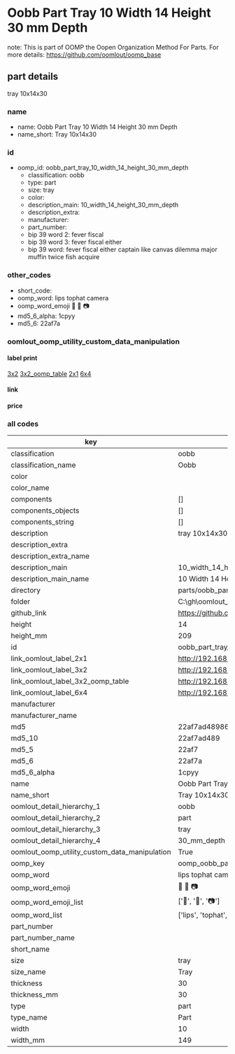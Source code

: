 # Oobb Part Tray 10 Width 14 Height 30 mm Depth  

note: This is part of OOMP the Oopen Organization Method For Parts. For more details: https://github.com/oomlout/oomp_base

##  part details
  



tray 10x14x30



### name
* name: Oobb Part Tray 10 Width 14 Height 30 mm Depth
* name_short: Tray 10x14x30 
### id
* oomp_id: oobb_part_tray_10_width_14_height_30_mm_depth
  * classification: oobb
  * type: part
  * size: tray
  * color: 
  * description_main: 10_width_14_height_30_mm_depth
  * description_extra: 
  * manufacturer: 
  * part_number: 
  * bip 39 word 2: fever fiscal
  * bip 39 word 3: fever fiscal either
  * bip 39 word: fever fiscal either captain like canvas dilemma major muffin twice fish acquire

### other_codes
* short_code: 
* oomp_word: lips tophat camera
* oomp_word_emoji :lips: :tophat: :camera:
* md5_6_alpha: 1cpyy
* md5_6: 22af7a






### oomlout_oomp_utility_custom_data_manipulation
#### label print
[3x2](http://192.168.1.245:1112/?label=oomp%201cpyy)
[3x2_oomp_table](http://192.168.1.108:1112/?label=oomp%201cpyy)
[2x1](http://192.168.1.242:1112/?label=oomp%201cpyy)
[6x4](http://192.168.1.55:1112/?label=oomp%201cpyy)    

#### link

                              

#### price







### all codes 
| key | value |  
| --- | --- |  
| classification | oobb |  
| classification_name | Oobb |  
| color |  |  
| color_name |  |  
| components | [] |  
| components_objects | [] |  
| components_string | [] |  
| description | tray 10x14x30 |  
| description_extra |  |  
| description_extra_name |  |  
| description_main | 10_width_14_height_30_mm_depth |  
| description_main_name | 10 Width 14 Height 30 mm Depth |  
| directory | parts/oobb_part_tray_10_width_14_height_30_mm_depth |  
| folder | C:\gh\oomlout_oobb_version_4_generated_parts\parts\oobb_part_tray_10_width_14_height_30_mm_depth |  
| github_link | https://github.com/oomlout/oomlout_oomp_part_src/tree/main/parts/oobb_part_tray_10_width_14_height_30_mm_depth |  
| height | 14 |  
| height_mm | 209 |  
| id | oobb_part_tray_10_width_14_height_30_mm_depth |  
| link_oomlout_label_2x1 | http://192.168.1.242:1112/?label=oomp%201cpyy |  
| link_oomlout_label_3x2 | http://192.168.1.245:1112/?label=oomp%201cpyy |  
| link_oomlout_label_3x2_oomp_table | http://192.168.1.108:1112/?label=oomp%201cpyy |  
| link_oomlout_label_6x4 | http://192.168.1.55:1112/?label=oomp%201cpyy |  
| manufacturer |  |  
| manufacturer_name |  |  
| md5 | 22af7ad4898667c486c0d2228e15e2ab |  
| md5_10 | 22af7ad489 |  
| md5_5 | 22af7 |  
| md5_6 | 22af7a |  
| md5_6_alpha | 1cpyy |  
| name | Oobb Part Tray 10 Width 14 Height 30 mm Depth |  
| name_short | Tray 10x14x30  |  
| oomlout_detail_hierarchy_1 | oobb |  
| oomlout_detail_hierarchy_2 | part |  
| oomlout_detail_hierarchy_3 | tray |  
| oomlout_detail_hierarchy_4 | 30_mm_depth |  
| oomlout_oomp_utility_custom_data_manipulation | True |  
| oomp_key | oomp_oobb_part_tray_10_width_14_height_30_mm_depth |  
| oomp_word | lips tophat camera |  
| oomp_word_emoji | :lips: :tophat: :camera: |  
| oomp_word_emoji_list | [':lips:', ':tophat:', ':camera:'] |  
| oomp_word_list | ['lips', 'tophat', 'camera'] |  
| part_number |  |  
| part_number_name |  |  
| short_name |  |  
| size | tray |  
| size_name | Tray |  
| thickness | 30 |  
| thickness_mm | 30 |  
| type | part |  
| type_name | Part |  
| width | 10 |  
| width_mm | 149 |  

